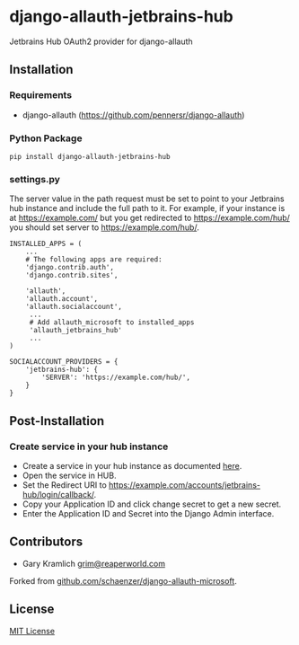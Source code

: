 # django-allauth-jetbrains-hub

Jetbrains Hub OAuth2 provider for django-allauth

## Installation

### Requirements

* django-allauth (https://github.com/pennersr/django-allauth)

### Python Package

```
pip install django-allauth-jetbrains-hub
```

### settings.py

The server value in the path request must be set to point to your Jetbrains
hub instance and include the full path to it. For example, if your instance
is at https://example.com/ but you get redirected to https://example.com/hub/
you should set server to https://example.com/hub/.

```
INSTALLED_APPS = (
    ...
    # The following apps are required:
    'django.contrib.auth',
    'django.contrib.sites',

    'allauth',
    'allauth.account',
    'allauth.socialaccount',
     ...
     # Add allauth_microsoft to installed_apps
     'allauth_jetbrains_hub'
     ...
)

SOCIALACCOUNT_PROVIDERS = {
    'jetbrains-hub': {
        'SERVER': 'https://example.com/hub/',
    }
}

```
## Post-Installation

### Create service in your hub instance

* Create a service in your hub instance as documented [here](https://www.jetbrains.com/help/hub/add-service.html).
* Open the service in HUB.
* Set the Redirect URI to https://example.com/accounts/jetbrains-hub/login/callback/.
* Copy your Application ID and click change secret to get a new secret.
* Enter the Application ID and Secret into the Django Admin interface.

## Contributors

* Gary Kramlich <grim@reaperworld.com>

Forked from [github.com/schaenzer/django-allauth-microsoft](https://github.com/schaenzer/django-allauth-microsoft).

## License
[MIT License](LICENSE)

